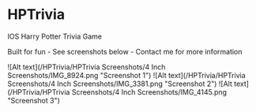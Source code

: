 HPTrivia
========

IOS Harry Potter Trivia Game

Built for fun - See screenshots below - Contact me for more information

![Alt text](/HPTrivia/HPTrivia Screenshots/4 Inch Screenshots/IMG_8924.png "Screenshot 1")
![Alt text](/HPTrivia/HPTrivia Screenshots/4 Inch Screenshots/IMG_3381.png "Screenshot 2")
![Alt text](/HPTrivia/HPTrivia Screenshots/4 Inch Screenshots/IMG_4145.png "Screenshot 3")

